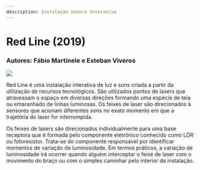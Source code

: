 ```yaml
---
description: Instalação Sonora Interativa
---
```


# Red Line \(2019\)

### Autores: Fábio Martinele e Esteban Viveros

![](../../../../../.gitbook/assets/red_line.JPG)

Red Line é uma instalação interativa de luz e sons criada a partir da utilização de recursos tecnológicos. São utilizados pontos de lasers que atravessam o espaço em diversas direções formando uma espécie de teia ou emaranhado de linhas luminosas. Os feixes de laser são direcionados à sensores que acionam diferentes sons no exato momento em que a trajetória do laser for interrompida.

Os feixes de lasers são direcionados individualmente para uma base receptora que é formada pelo componente eletrônico conhecido como LDR ou fotoresistor. Trata-se do componente responsável por identificar momentos de variação de luminosidade. Em termos práticos, a variação de luminosidade irá ocorrer quando alguém interceptar o feixe de laser com o movimento do braço ou com o simples caminhar pelo interior da instalação.

